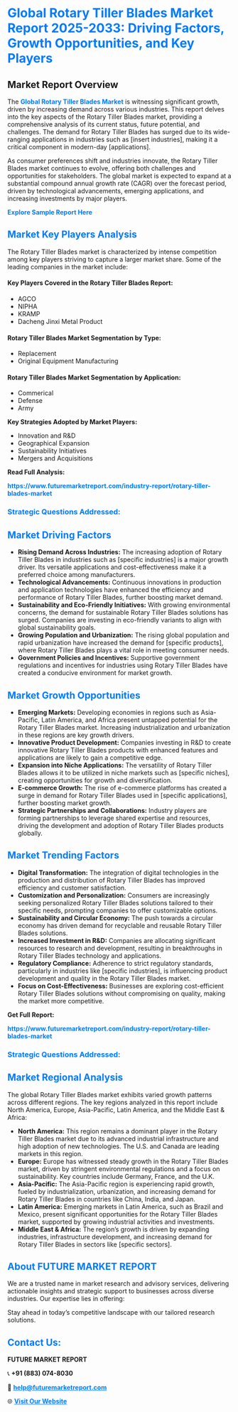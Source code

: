 <h1 style="color: #007BFF;">Global Rotary Tiller Blades Market Report 2025-2033: Driving Factors, Growth Opportunities, and Key Players</h1>

<section id="overview">
<h2>Market Report Overview</h2>
<p>The <a href="https://www.futuremarketreport.com/industry-report/rotary-tiller-blades-market" style="color: #007BFF; text-decoration: none;"><strong>Global Rotary Tiller Blades Market</strong></a> is witnessing significant growth, driven by increasing demand across various industries. This report delves into the key aspects of the Rotary Tiller Blades market, providing a comprehensive analysis of its current status, future potential, and challenges. The demand for Rotary Tiller Blades has surged due to its wide-ranging applications in industries such as [insert industries], making it a critical component in modern-day [applications].</p>
<p>As consumer preferences shift and industries innovate, the Rotary Tiller Blades market continues to evolve, offering both challenges and opportunities for stakeholders. The global market is expected to expand at a substantial compound annual growth rate (CAGR) over the forecast period, driven by technological advancements, emerging applications, and increasing investments by major players.</p>
</section>

<section id="overview">
<p><a href="https://www.futuremarketreport.com/request-sample/reportId=50420" style="color: #007BFF; text-decoration: none;"><strong>Explore Sample Report Here</strong></a></p>
</section>

<section id="key-players">
<h2 style="color: #007BFF;">Market Key Players Analysis</h2>
<p>The Rotary Tiller Blades market is characterized by intense competition among key players striving to capture a larger market share. Some of the leading companies in the market include:</p>
<h4>Key Players Covered in the Rotary Tiller Blades Report:</h4>
<ul><li>AGCO</li><li>NIPHA</li><li>KRAMP</li><li>Dacheng Jinxi Metal Product</li></ul>
<h4>Rotary Tiller Blades Market Segmentation by Type:</h4>
<ul><li>Replacement</li><li>Original Equipment Manufacturing</li></ul>

<h4>Rotary Tiller Blades Market Segmentation by Application:</h4>
<ul><li>Commerical</li><li>Defense</li><li>Army</li></ul>
<p><strong>Key Strategies Adopted by Market Players:</strong></p>
<ul>
<li>Innovation and R&D</li>
<li>Geographical Expansion</li>
<li>Sustainability Initiatives</li>
<li>Mergers and Acquisitions</li>
</ul>
</section>

<section>
<p><strong>Read Full Analysis: </strong></p><a href="https://www.futuremarketreport.com/industry-report/rotary-tiller-blades-market" style="color: #007BFF; text-decoration: none;"><strong>https://www.futuremarketreport.com/industry-report/rotary-tiller-blades-market</strong></a>
<h3 style="color: #007BFF;">Strategic Questions Addressed:</h3>
</section>

<section id="driving-factors">
<h2 style="color: #007BFF;">Market Driving Factors</h2>
<ul>
<li><strong>Rising Demand Across Industries:</strong> The increasing adoption of Rotary Tiller Blades in industries such as [specific industries] is a major growth driver. Its versatile applications and cost-effectiveness make it a preferred choice among manufacturers.</li>
<li><strong>Technological Advancements:</strong> Continuous innovations in production and application technologies have enhanced the efficiency and performance of Rotary Tiller Blades, further boosting market demand.</li>
<li><strong>Sustainability and Eco-Friendly Initiatives:</strong> With growing environmental concerns, the demand for sustainable Rotary Tiller Blades solutions has surged. Companies are investing in eco-friendly variants to align with global sustainability goals.</li>
<li><strong>Growing Population and Urbanization:</strong> The rising global population and rapid urbanization have increased the demand for [specific products], where Rotary Tiller Blades plays a vital role in meeting consumer needs.</li>
<li><strong>Government Policies and Incentives:</strong> Supportive government regulations and incentives for industries using Rotary Tiller Blades have created a conducive environment for market growth.</li>
</ul>
</section>

<section id="growth-opportunities">
<h2 style="color: #007BFF;">Market Growth Opportunities</h2>
<ul>
<li><strong>Emerging Markets:</strong> Developing economies in regions such as Asia-Pacific, Latin America, and Africa present untapped potential for the Rotary Tiller Blades market. Increasing industrialization and urbanization in these regions are key growth drivers.</li>
<li><strong>Innovative Product Development:</strong> Companies investing in R&D to create innovative Rotary Tiller Blades products with enhanced features and applications are likely to gain a competitive edge.</li>
<li><strong>Expansion into Niche Applications:</strong> The versatility of Rotary Tiller Blades allows it to be utilized in niche markets such as [specific niches], creating opportunities for growth and diversification.</li>
<li><strong>E-commerce Growth:</strong> The rise of e-commerce platforms has created a surge in demand for Rotary Tiller Blades used in [specific applications], further boosting market growth.</li>
<li><strong>Strategic Partnerships and Collaborations:</strong> Industry players are forming partnerships to leverage shared expertise and resources, driving the development and adoption of Rotary Tiller Blades products globally.</li>
</ul>
</section>

<section id="trending-factors">
<h2 style="color: #007BFF;">Market Trending Factors</h2>
<ul>
<li><strong>Digital Transformation:</strong> The integration of digital technologies in the production and distribution of Rotary Tiller Blades has improved efficiency and customer satisfaction.</li>
<li><strong>Customization and Personalization:</strong> Consumers are increasingly seeking personalized Rotary Tiller Blades solutions tailored to their specific needs, prompting companies to offer customizable options.</li>
<li><strong>Sustainability and Circular Economy:</strong> The push towards a circular economy has driven demand for recyclable and reusable Rotary Tiller Blades solutions.</li>
<li><strong>Increased Investment in R&D:</strong> Companies are allocating significant resources to research and development, resulting in breakthroughs in Rotary Tiller Blades technology and applications.</li>
<li><strong>Regulatory Compliance:</strong> Adherence to strict regulatory standards, particularly in industries like [specific industries], is influencing product development and quality in the Rotary Tiller Blades market.</li>
<li><strong>Focus on Cost-Effectiveness:</strong> Businesses are exploring cost-efficient Rotary Tiller Blades solutions without compromising on quality, making the market more competitive.</li>
</ul>
</section>

<section>
<p><strong>Get Full Report: </strong></p><a href="https://www.futuremarketreport.com/industry-report/rotary-tiller-blades-market" style="color: #007BFF; text-decoration: none;"><strong>https://www.futuremarketreport.com/industry-report/rotary-tiller-blades-market</strong></a>
<h3 style="color: #007BFF;">Strategic Questions Addressed:</h3>
</section>


<section id="regional-analysis">
<h2 style="color: #007BFF;">Market Regional Analysis</h2>
<p>The global Rotary Tiller Blades market exhibits varied growth patterns across different regions. The key regions analyzed in this report include North America, Europe, Asia-Pacific, Latin America, and the Middle East & Africa:</p>
<ul>
<li><strong>North America:</strong> This region remains a dominant player in the Rotary Tiller Blades market due to its advanced industrial infrastructure and high adoption of new technologies. The U.S. and Canada are leading markets in this region.</li>
<li><strong>Europe:</strong> Europe has witnessed steady growth in the Rotary Tiller Blades market, driven by stringent environmental regulations and a focus on sustainability. Key countries include Germany, France, and the U.K.</li>
<li><strong>Asia-Pacific:</strong> The Asia-Pacific region is experiencing rapid growth, fueled by industrialization, urbanization, and increasing demand for Rotary Tiller Blades in countries like China, India, and Japan.</li>
<li><strong>Latin America:</strong> Emerging markets in Latin America, such as Brazil and Mexico, present significant opportunities for the Rotary Tiller Blades market, supported by growing industrial activities and investments.</li>
<li><strong>Middle East & Africa:</strong> The region’s growth is driven by expanding industries, infrastructure development, and increasing demand for Rotary Tiller Blades in sectors like [specific sectors].</li>
</ul>
</section>

<footer>
<h2 style="color: #007BFF;">About FUTURE MARKET REPORT</h2>
<p>We are a trusted name in market research and advisory services, delivering actionable insights and strategic support to businesses across diverse industries. Our expertise lies in offering:</p>

<p>Stay ahead in today’s competitive landscape with our tailored research solutions.</p>

<h2 style="color: #007BFF;">Contact Us:</h2>
<p><strong>FUTURE MARKET REPORT</strong></p>
<p>📞 <strong>+91 (883) 074-8030</strong></p>
<p>📧 <strong><a href="mailto:help@futuremarketreport.com" style="color: #007BFF;">help@futuremarketreport.com</a></strong></p>
<p>🌐 <strong><a href="https://www.futuremarketreport.com/" style="color: #007BFF;">Visit Our Website</a></strong></p>
</footer>